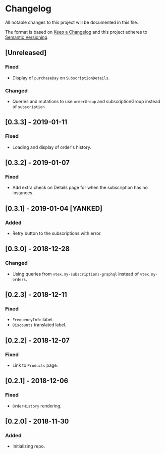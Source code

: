 # Changelog

All notable changes to this project will be documented in this file.

The format is based on [Keep a Changelog](http://keepachangelog.com/en/1.0.0/)
and this project adheres to [Semantic Versioning](http://semver.org/spec/v2.0.0.html).

## [Unreleased]
### Fixed
- Display of `purchaseDay` on `SubscriptionDetails`.

### Changed
- Queries and mutations to use `orderGroup` and subscriptionGroup instead of `subscription`

## [0.3.3] - 2019-01-11
### Fixed
- Loading and display of order's history.

## [0.3.2] - 2019-01-07
### Fixed
- Add extra check on Details page for when the subscription has no instances.

## [0.3.1] - 2019-01-04 [YANKED]
### Added
- Retry button to the subscriptions with error.

## [0.3.0] - 2018-12-28
### Changed
- Using queries from `vtex.my-subscriptions-graphql` instead of `vtex.my-orders`.

## [0.2.3] - 2018-12-11
### Fixed
- `FrequencyInfo` label.
- `Discounts` translated label.

## [0.2.2] - 2018-12-07
### Fixed
- Link to `Products` page.

## [0.2.1] - 2018-12-06
### Fixed
- `OrderHistory` rendering.  

## [0.2.0] - 2018-11-30

### Added

- Initializing repo.
